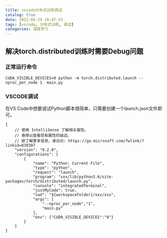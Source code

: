 ```yaml
---
title: vscode分布式训练调试
catalog: true
date: 2022-06-29 16:47:53
tags: [vscode, 分布式训练, 调试]
categories: 深度学习
---
```


<!-- 
title: 文章标题
catalog: 是否显示段落目录
date: 文章日期
subtitle: 子标题
header-img: 顶部背景图片
top: 是否置顶
tags: 标签
categories: 分类 
-->

## 解决torch.distributed训练时需要Debug问题
### 正常运行命令
```
CUDA_VISIBLE_DEVICES=0 python -m torch.distributed.launch --nproc_per_node 1  main.py
```

### VSCODE调试
在VS Code中想要调试Python脚本很简单，只需要创建一个launch.json文件即可。
```
{
    // 使用 IntelliSense 了解相关属性。 
    // 悬停以查看现有属性的描述。
    // 欲了解更多信息，请访问: https://go.microsoft.com/fwlink/?linkid=830387
    "version": "0.2.0",
    "configurations": [
        {
            "name": "Python: Current File",
            "type": "python",
            "request": "launch",
            "program": "xxx/lib/python3.6/site-packages/torch/distributed/launch.py",
            "console": "integratedTerminal",
            "justMyCode": true,
            "cwd": "${workspaceFolder}/xxx/xxx",
            "args": [
                "--nproc_per_node","1",
                "main.py"
            ],
            "env": {"CUDA_VISIBLE_DEVICES":"0"}
        }
    ]
}
```

